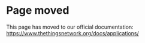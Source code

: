 # Page moved

This page has moved to our official documentation: https://www.thethingsnetwork.org/docs/applications/
